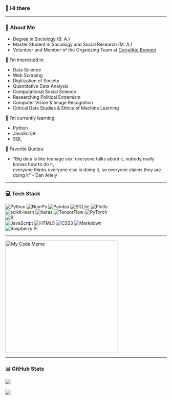 ### 👋 Hi there 
---
### 💫 About Me
- Degree in Sociology (B. A.)
- Master Student in Sociology and Social Research (M. A.)
- Volunteer and Member of the Organizing Team at [CorrelAid Bremen](https://correlaid.org/correlaidx/bremen/)

🔭 I’m interested in: 
- Data Science
- Web Scraping
- Digitization of Society
- Quantitative Data Analysis
- Computational Social Science
- Researching Political Extremism
- Computer Vision & Image Recognition
- Critical Data Studies & Ethics of Machine Learning <br>

🌱 I’m currently learning:
- Python 
- JavaScript  
- SQL <br>

💬 Favorite Quotes:
- "Big data is like teenage sex: everyone talks about it, nobody really knows how to do it, <br>everyone thinks everyone else is doing it, so everyone claims they are doing it" - Dan Ariely

---
### 💻 Tech Stack
![Python](https://img.shields.io/badge/python-3670A0?style=for-the-badge&logo=python&logoColor=ffdd54) 
![NumPy](https://img.shields.io/badge/numpy-%23013243.svg?style=for-the-badge&logo=numpy&logoColor=white) 
![Pandas](https://img.shields.io/badge/pandas-%23150458.svg?style=for-the-badge&logo=pandas&logoColor=white)
![SQLite](https://img.shields.io/badge/sqlite-%2307405e.svg?style=for-the-badge&logo=sqlite&logoColor=white) 
![Plotly](https://img.shields.io/badge/Plotly-%233F4F75.svg?style=for-the-badge&logo=plotly&logoColor=white) <br>
![scikit-learn](https://img.shields.io/badge/scikit--learn-%23F7931E.svg?style=for-the-badge&logo=scikit-learn&logoColor=white)
![Keras](https://img.shields.io/badge/Keras-%23D00000.svg?style=for-the-badge&logo=Keras&logoColor=white)
![TensorFlow](https://img.shields.io/badge/TensorFlow-%23FF6F00.svg?style=for-the-badge&logo=TensorFlow&logoColor=white)
![PyTorch](https://img.shields.io/badge/PyTorch-%23EE4C2C.svg?style=for-the-badge&logo=PyTorch&logoColor=white) <br>
![R](https://img.shields.io/badge/r-%23276DC3.svg?style=for-the-badge&logo=r&logoColor=white) <br>
![JavaScript](https://img.shields.io/badge/javascript-%23323330.svg?style=for-the-badge&logo=javascript&logoColor=%23F7DF1E) 
![HTML5](https://img.shields.io/badge/html5-%23E34F26.svg?style=for-the-badge&logo=html5&logoColor=white) 
![CSS3](https://img.shields.io/badge/css3-%231572B6.svg?style=for-the-badge&logo=css3&logoColor=white)
![Markdown](https://img.shields.io/badge/markdown-%23000000.svg?style=for-the-badge&logo=markdown&logoColor=white) <br> 
![Raspberry Pi](https://img.shields.io/badge/-RaspberryPi-C51A4A?style=for-the-badge&logo=Raspberry-Pi) 

---
<img src="https://i.redd.it/gfw32lvzfz661.png" alt="My Code Meme" width="350"/>

---
### 📊 GitHub Stats
![](https://github-readme-stats.vercel.app/api/top-langs/?username=Philipp-D-P&theme=dark&hide_border=false&include_all_commits=false&count_private=false&layout=compact) <br><br>
[![](https://visitcount.itsvg.in/api?id=Philipp-D-P&icon=0&color=0)](https://visitcount.itsvg.in)

<!--
- 🔭 I’m currently working on ...
- 👯 I’m looking to collaborate on ...
- 🤔 I’m looking for help with ...
- 💬 Ask me about ...
- 📫 How to reach me: ...
- 😄 Pronouns: ...
- ⚡ Fun fact: ...
[![](https://visitcount.itsvg.in/api?id=Philipp-D-P&icon=0&color=0)](https://visitcount.itsvg.in)
-->
